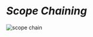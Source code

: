 # _Scope Chaining_

![scope chain](https://user-images.githubusercontent.com/91872149/216806718-8e69f264-b7ee-49b7-98f6-4849eb6d1092.png)
